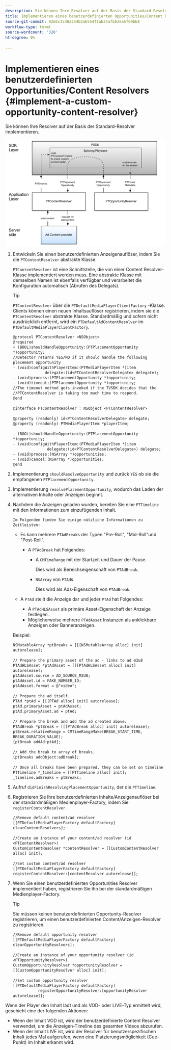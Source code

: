 ```yaml
---
description: Sie können Ihre Resolver auf der Basis der Standard-Resolver implementieren.
title: Implementieren eines benutzerdefinierten Opportunities/Content Resolvers
source-git-commit: 02ebc3548a254b2a6554f1ab34afbb3ea5f09bb8
workflow-type: tm+mt
source-wordcount: '328'
ht-degree: 0%

---
```


# Implementieren eines benutzerdefinierten Opportunities/Content Resolvers {#implement-a-custom-opportunity-content-resolver}

Sie können Ihre Resolver auf der Basis der Standard-Resolver implementieren.

<!--<a id="fig_CC41E2A66BDB4115821F33737B46A09B"></a>-->

![](assets/ios_psdk_content_resolver.png)

1. Entwickeln Sie einen benutzerdefinierten Anzeigenauflöser, indem Sie die `PTContentResolver` abstrakte Klasse.

   `PTContentResolver` ist eine Schnittstelle, die von einer Content Resolver-Klasse implementiert werden muss. Eine abstrakte Klasse mit demselben Namen ist ebenfalls verfügbar und verarbeitet die Konfiguration automatisch (Abrufen des Delegats).

   >[!TIP]
   >
   >`PTContentResolver` über die `PTDefaultMediaPlayerClientFactory` -Klasse. Clients können einen neuen Inhaltsauflöser registrieren, indem sie die `PTContentResolver` abstrakte Klasse. Standardmäßig und sofern nicht ausdrücklich entfernt, wird ein `PTDefaultAdContentResolver` im `PTDefaultMediaPlayerClientFactory`.

   ```
   @protocol PTContentResolver <NSObject> 
   @required 
   + (BOOL)shouldHandleOpportunity:(PTPlacementOpportunity *)opportunity;  
   //Detector returns YES/NO if it should handle the following placement opportunity 
   - (void)configWithPlayerItem:(PTMediaPlayerItem *)item  
                 delegate:(id<PTContentResolverDelegate> delegate); 
   - (void)process:(PTPlacementOpportunity *)opportunity; 
   - (void)timeout:(PTPlacementOpportunity *)opportunity;  
   //The timeout method gets invoked if the TVSDK decides that the  
   //PTContentResolver is taking too much time to respond. 
   @end 
   
   @interface PTContentResolver : NSObject <PTContentResolver> 
   
   @property (readonly) id<PTContentResolverDelegate> delegate; 
   @property (readonly) PTMediaPlayerItem *playerItem; 
   
   - (BOOL)shouldHandleOpportunity:(PTPlacementOpportunity *)opportunity; 
   - (void)configWithPlayerItem:(PTMediaPlayerItem *)item  
                  delegate:(id<PTContentResolverDelegate>) delegate; 
   - (void)process:(NSArray *)opportunities; 
   - (void)cancel:(NSArray *)opportunities; 
   @end
   ```

1. Implementierung `shouldResolveOpportunity` und zurück `YES` ob sie die empfangenen `PTPlacementOpportunity`.
1. Implementierung `resolvePlacementOpportunity`, wodurch das Laden der alternativen Inhalte oder Anzeigen beginnt.
1. Nachdem die Anzeigen geladen wurden, bereiten Sie eine `PTTimeline` mit den Informationen zum einzufügenden Inhalt.

       Im Folgenden finden Sie einige nützliche Informationen zu Zeitleisten:
   
   * Es kann mehrere `PTAdBreak`s der Typen &quot;Pre-Roll&quot;, &quot;Mid-Roll&quot;und &quot;Post-Roll&quot;.

      * A `PTAdBreak` hat Folgendes:

         * A `CMTimeRange` mit der Startzeit und Dauer der Pause.

           Dies wird als Bereichseigenschaft von `PTAdBreak`.

         * `NSArray` von `PTAd`s.

           Dies wird als Ads-Eigenschaft von `PTAdBreak`.

   * A `PTAd` stellt die Anzeige dar und jeder `PTAd` hat Folgendes:

      * A `PTAdHLSAsset` als primäre Asset-Eigenschaft der Anzeige festlegen.
      * Möglicherweise mehrere `PTAdAsset` Instanzen als anklickbare Anzeigen oder Banneranzeigen.

   Beispiel:

   ```
   NSMutableArray *ptBreaks = [[[NSMutableArray alloc] init] autorelease]; 
   
   // Prepare the primary asset of the ad - links to ad m3u8 
   PTAdHLSAsset *ptAdAsset = [[[PTAdHLSAsset alloc] init] autorelease]; 
   ptAdAsset.source = AD_SOURCE_M3U8; 
   ptAdAsset.id = FAKE_NUMBER_ID; 
   ptAdAsset.format = @"video"; 
   
   // Prepare the ad itself. 
   PTAd *ptAd = [[[PTAd alloc] init] autorelease]; 
   ptAd.primaryAsset = ptAdAsset; 
   ptAd.primaryAsset.ad = ptAd; 
   
   // Prepare the break and add the ad created above. 
   PTAdBreak *ptBreak = [[[PTAdBreak alloc] init] autorelease]; 
   ptBreak.relativeRange = CMTimeRangeMake(BREAK_START_TIME, BREAK_DURATION_VALUE); 
   [ptBreak addAd:ptAd]; 
   
   // Add the break to array of breaks. 
   [ptBreaks addObject:adBreak]; 
   
   // Once all breaks have been prepared, they can be set on timeline 
   PTTimeline *_timeline = [[PTTimeline alloc] init]; 
   _timeline.adBreaks = ptBreaks;
   ```

1. Aufruf `didFinishResolvingPlacementOpportunity`, der die `PTTimeline`.
1. Registrieren Sie Ihre benutzerdefinierten Inhalte/Anzeigenauflöser bei der standardmäßigen Medienplayer-Factory, indem Sie `registerContentResolver`.

   ```
   //Remove default content/ad resolver 
   [[PTDefaultMediaPlayerFactory defaultFactory] clearContentResolvers]; 
   
   //Create an instance of your content/ad resolver (id <PTContentResolver>) 
   CustomContentResolver *contentResolver = [[CustomContentResolver alloc] init]; 
   
   //Set custom content/ad resolver 
   [[PTDefaultMediaPlayerFactory defaultFactory] registerContentResolver:[contentResolver autorelease]];
   ```

1. Wenn Sie einen benutzerdefinierten Opportunities Resolver implementiert haben, registrieren Sie ihn bei der standardmäßigen Medienplayer-Factory.

   >[!TIP]
   >
   >Sie müssen keinen benutzerdefinierten Opportunity-Resolver registrieren, um einen benutzerdefinierten Content/Anzeigen-Resolver zu registrieren.

   ```
   //Remove default opportunity resolver 
   [[PTDefaultMediaPlayerFactory defaultFactory] clearOpportunityResolvers]; 
   
   //Create an instance of your opportunity resolver (id <PTOpportunityResolver>) 
   CustomOpportunityResolver *opportunityResolver = [[CustomOpportunityResolver alloc] init]; 
   
   //Set custom opportunity resolver 
   [[PTDefaultMediaPlayerFactory defaultFactory]  
              registerOpportunityResolver:[opportunityResolver autorelease]];
   ```

Wenn der Player den Inhalt lädt und als VOD- oder LIVE-Typ ermittelt wird, geschieht eine der folgenden Aktionen:

* Wenn der Inhalt VOD ist, wird der benutzerdefinierte Content Resolver verwendet, um die Anzeigen-Timeline des gesamten Videos abzurufen.
* Wenn der Inhalt LIVE ist, wird der Resolver für benutzerspezifischen Inhalt jedes Mal aufgerufen, wenn eine Platzierungsmöglichkeit (Cue-Punkt) im Inhalt erkannt wird.
